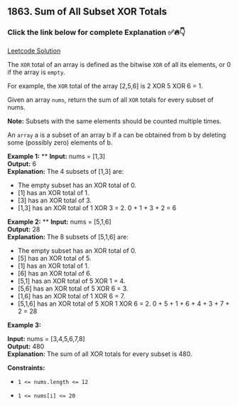 ## 1863. Sum of All Subset XOR Totals

### Click the link below for complete Explanation ✅🔥👇

[Leetcode Solution]()

The ``XOR`` total of an array is defined as the bitwise ``XOR`` of all its elements, or 0 if the array is ``empty``.

For example, the ``XOR`` total of the array [2,5,6] is 2 XOR 5 XOR 6 = 1.

Given an array ``nums``, return the sum of all ``XOR`` totals for every subset of nums. 

__Note:__ Subsets with the same elements should be counted multiple times.

An ``array`` a is a subset of an array b if a can be obtained from b by deleting some (possibly zero) elements of b.

 

**Example 1:**
**
**Input:** nums = [1,3] <br>
**Output:** 6 <br>
**Explanation:** The 4 subsets of [1,3] are:

- The empty subset has an XOR total of 0.
- [1] has an XOR total of 1.
- [3] has an XOR total of 3.
- [1,3] has an XOR total of 1 XOR 3 = 2.
0 + 1 + 3 + 2 = 6

**Example 2:**
**
**Input:** nums = [5,1,6] <br>
**Output:** 28 <br>
**Explanation:** The 8 subsets of [5,1,6] are:

- The empty subset has an XOR total of 0.
- [5] has an XOR total of 5.
- [1] has an XOR total of 1.
- [6] has an XOR total of 6.
- [5,1] has an XOR total of 5 XOR 1 = 4.
- [5,6] has an XOR total of 5 XOR 6 = 3.
- [1,6] has an XOR total of 1 XOR 6 = 7.
- [5,1,6] has an XOR total of 5 XOR 1 XOR 6 = 2.
0 + 5 + 1 + 6 + 4 + 3 + 7 + 2 = 28

**Example 3:**

**Input:** nums = [3,4,5,6,7,8] <br>
**Output:** 480 <br>
**Explanation:** The sum of all XOR totals for every subset is 480.
 

**Constraints:**

- ``1 <= nums.length <= 12``

- ``1 <= nums[i] <= 20``
